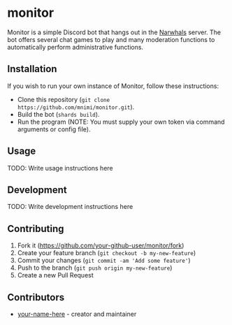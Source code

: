 # monitor

Monitor is a simple Discord bot that hangs out in the [Narwhals](https://discord.gg/GyXtwnBWne) server.
The bot offers several chat games to play and many moderation functions to automatically perform
administrative functions.

## Installation

If you wish to run your own instance of Monitor, follow these instructions:
- Clone this repository (`git clone https://github.com/mnimi/monitor.git`).
- Build the bot (`shards build`).
- Run the program (NOTE: You must supply your own token via command arguments or config file).

## Usage

TODO: Write usage instructions here

## Development

TODO: Write development instructions here

## Contributing

1. Fork it (<https://github.com/your-github-user/monitor/fork>)
2. Create your feature branch (`git checkout -b my-new-feature`)
3. Commit your changes (`git commit -am 'Add some feature'`)
4. Push to the branch (`git push origin my-new-feature`)
5. Create a new Pull Request

## Contributors

- [your-name-here](https://github.com/your-github-user) - creator and maintainer
